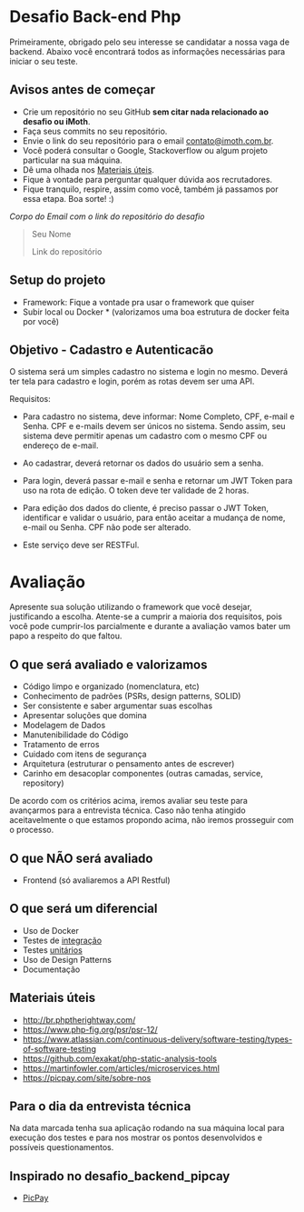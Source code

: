 # Desafio Back-end Php

Primeiramente, obrigado pelo seu interesse se candidatar a nossa vaga de backend.
Abaixo você encontrará todos as informações necessárias para iniciar o seu teste.

## Avisos antes de começar

- Crie um repositório no seu GitHub **sem citar nada relacionado ao desafio ou iMoth**.
- Faça seus commits no seu repositório.
- Envie o link do seu repositório para o email contato@imoth.com.br.
- Você poderá consultar o Google, Stackoverflow ou algum projeto particular na sua máquina.
- Dê uma olhada nos [Materiais úteis](#materiais-úteis).
- Fique à vontade para perguntar qualquer dúvida aos recrutadores.
- Fique tranquilo, respire, assim como você, também já passamos por essa etapa. Boa sorte! :)

*Corpo do Email com o link do repositório do desafio*

>Seu Nome
>
>Link do repositório

## Setup do projeto

- Framework: Fique a vontade pra usar o framework que quiser
- Subir local ou Docker * (valorizamos uma boa estrutura de docker feita por você)


## Objetivo - Cadastro e Autenticacão

O sistema será um simples cadastro no sistema e login no mesmo. Deverá ter tela para cadastro e login, porém as rotas devem ser uma API.

Requisitos:

- Para cadastro no sistema, deve informar: Nome Completo, CPF, e-mail e Senha. CPF e e-mails devem ser únicos no sistema. Sendo assim, seu sistema deve permitir apenas um cadastro com o mesmo CPF ou endereço de e-mail.

- Ao cadastrar, deverá retornar os dados do usuário sem a senha. 

- Para login, deverá passar e-mail e senha e retornar um JWT Token para uso na rota de edição. O token deve ter validade de 2 horas.

- Para edição dos dados do cliente, é preciso passar o JWT Token, identificar e validar o usuário, para então aceitar a mudança de nome, e-mail ou Senha. CPF não pode ser alterado.

- Este serviço deve ser RESTFul.


# Avaliação

Apresente sua solução utilizando o framework que você desejar, justificando a escolha.
Atente-se a cumprir a maioria dos requisitos, pois você pode cumprir-los parcialmente e durante a avaliação vamos bater um papo a respeito do que faltou.

## O que será avaliado e valorizamos
- Código limpo e organizado (nomenclatura, etc)
- Conhecimento de padrões (PSRs, design patterns, SOLID)
- Ser consistente e saber argumentar suas escolhas
- Apresentar soluções que domina
- Modelagem de Dados
- Manutenibilidade do Código
- Tratamento de erros
- Cuidado com itens de segurança
- Arquitetura (estruturar o pensamento antes de escrever)
- Carinho em desacoplar componentes (outras camadas, service, repository)

De acordo com os critérios acima, iremos avaliar seu teste para avançarmos para a entrevista técnica.
Caso não tenha atingido aceitavelmente o que estamos propondo acima, não iremos prosseguir com o processo.

## O que NÃO será avaliado
- Frontend (só avaliaremos a API Restful)

## O que será um diferencial
- Uso de Docker
- Testes de [integração](https://www.atlassian.com/continuous-delivery/software-testing/types-of-software-testing)
- Testes [unitários](https://www.atlassian.com/continuous-delivery/software-testing/types-of-software-testing)
- Uso de Design Patterns
- Documentação


## Materiais úteis
- http://br.phptherightway.com/
- https://www.php-fig.org/psr/psr-12/
- https://www.atlassian.com/continuous-delivery/software-testing/types-of-software-testing
- https://github.com/exakat/php-static-analysis-tools
- https://martinfowler.com/articles/microservices.html
- https://picpay.com/site/sobre-nos


## Para o dia da entrevista técnica
Na data marcada tenha sua aplicação rodando na sua máquina local para execução dos testes e para nos mostrar os pontos desenvolvidos e possíveis questionamentos.


## Inspirado no desafio_backend_pipcay
- [PicPay](https://github.com/PicPay/picpay-desafio-backend)
